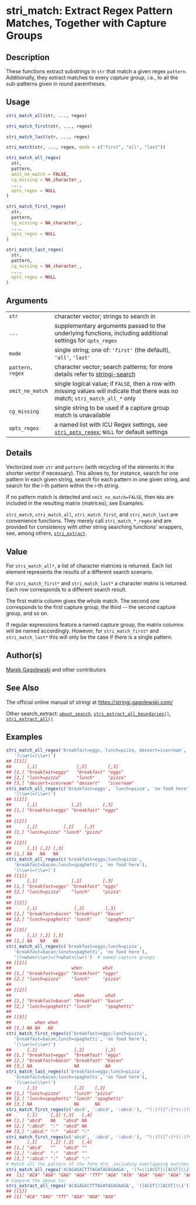 # stri\_match: Extract Regex Pattern Matches, Together with Capture Groups

## Description

These functions extract substrings in `str` that match a given regex `pattern`. Additionally, they extract matches to every *capture group*, i.e., to all the sub-patterns given in round parentheses.

## Usage

```r
stri_match_all(str, ..., regex)

stri_match_first(str, ..., regex)

stri_match_last(str, ..., regex)

stri_match(str, ..., regex, mode = c("first", "all", "last"))

stri_match_all_regex(
  str,
  pattern,
  omit_no_match = FALSE,
  cg_missing = NA_character_,
  ...,
  opts_regex = NULL
)

stri_match_first_regex(
  str,
  pattern,
  cg_missing = NA_character_,
  ...,
  opts_regex = NULL
)

stri_match_last_regex(
  str,
  pattern,
  cg_missing = NA_character_,
  ...,
  opts_regex = NULL
)
```

## Arguments

|                  |                                                                                                                                         |
|------------------|-----------------------------------------------------------------------------------------------------------------------------------------|
| `str`            | character vector; strings to search in                                                                                                  |
| `...`            | supplementary arguments passed to the underlying functions, including additional settings for `opts_regex`                              |
| `mode`           | single string; one of: `'first'` (the default), `'all'`, `'last'`                                                                       |
| `pattern, regex` | character vector; search patterns; for more details refer to [stringi-search](about_search.md)                                          |
| `omit_no_match`  | single logical value; if `FALSE`, then a row with missing values will indicate that there was no match; `stri_match_all_*` only         |
| `cg_missing`     | single string to be used if a capture group match is unavailable                                                                        |
| `opts_regex`     | a named list with <span class="pkg">ICU</span> Regex settings, see [`stri_opts_regex`](stri_opts_regex.md); `NULL` for default settings |

## Details

Vectorized over `str` and `pattern` (with recycling of the elements in the shorter vector if necessary). This allows to, for instance, search for one pattern in each given string, search for each pattern in one given string, and search for the i-th pattern within the i-th string.

If no pattern match is detected and `omit_no_match=FALSE`, then `NA`s are included in the resulting matrix (matrices), see Examples.

`stri_match`, `stri_match_all`, `stri_match_first`, and `stri_match_last` are convenience functions. They merely call `stri_match_*_regex` and are provided for consistency with other string searching functions\' wrappers, see, among others, [`stri_extract`](stri_extract.md).

## Value

For `stri_match_all*`, a list of character matrices is returned. Each list element represents the results of a different search scenario.

For `stri_match_first*` and `stri_match_last*` a character matrix is returned. Each row corresponds to a different search result.

The first matrix column gives the whole match. The second one corresponds to the first capture group, the third -- the second capture group, and so on.

If regular expressions feature a named capture group, the matrix columns will be named accordingly. However, for `stri_match_first*` and `stri_match_last*` this will only be the case if there is a single pattern.

## Author(s)

[Marek Gagolewski](https://www.gagolewski.com/) and other contributors

## See Also

The official online manual of <span class="pkg">stringi</span> at <https://stringi.gagolewski.com/>

Other search\_extract: [`about_search`](about_search.md), [`stri_extract_all_boundaries()`](stri_extract_boundaries.md), [`stri_extract_all()`](stri_extract.md)

## Examples




```r
stri_match_all_regex('breakfast=eggs, lunch=pizza, dessert=icecream',
   '(\\w+)=(\\w+)')
## [[1]]
##      [,1]               [,2]        [,3]      
## [1,] "breakfast=eggs"   "breakfast" "eggs"    
## [2,] "lunch=pizza"      "lunch"     "pizza"   
## [3,] "dessert=icecream" "dessert"   "icecream"
stri_match_all_regex(c('breakfast=eggs', 'lunch=pizza', 'no food here'),
   '(\\w+)=(\\w+)')
## [[1]]
##      [,1]             [,2]        [,3]  
## [1,] "breakfast=eggs" "breakfast" "eggs"
## 
## [[2]]
##      [,1]          [,2]    [,3]   
## [1,] "lunch=pizza" "lunch" "pizza"
## 
## [[3]]
##      [,1] [,2] [,3]
## [1,] NA   NA   NA
stri_match_all_regex(c('breakfast=eggs;lunch=pizza',
   'breakfast=bacon;lunch=spaghetti', 'no food here'),
   '(\\w+)=(\\w+)')
## [[1]]
##      [,1]             [,2]        [,3]   
## [1,] "breakfast=eggs" "breakfast" "eggs" 
## [2,] "lunch=pizza"    "lunch"     "pizza"
## 
## [[2]]
##      [,1]              [,2]        [,3]       
## [1,] "breakfast=bacon" "breakfast" "bacon"    
## [2,] "lunch=spaghetti" "lunch"     "spaghetti"
## 
## [[3]]
##      [,1] [,2] [,3]
## [1,] NA   NA   NA
stri_match_all_regex(c('breakfast=eggs;lunch=pizza',
   'breakfast=bacon;lunch=spaghetti', 'no food here'),
   '(?<when>\\w+)=(?<what>\\w+)')  # named capture groups
## [[1]]
##                       when        what   
## [1,] "breakfast=eggs" "breakfast" "eggs" 
## [2,] "lunch=pizza"    "lunch"     "pizza"
## 
## [[2]]
##                        when        what       
## [1,] "breakfast=bacon" "breakfast" "bacon"    
## [2,] "lunch=spaghetti" "lunch"     "spaghetti"
## 
## [[3]]
##         when what
## [1,] NA NA   NA
stri_match_first_regex(c('breakfast=eggs;lunch=pizza',
   'breakfast=bacon;lunch=spaghetti', 'no food here'),
   '(\\w+)=(\\w+)')
##      [,1]              [,2]        [,3]   
## [1,] "breakfast=eggs"  "breakfast" "eggs" 
## [2,] "breakfast=bacon" "breakfast" "bacon"
## [3,] NA                NA          NA
stri_match_last_regex(c('breakfast=eggs;lunch=pizza',
   'breakfast=bacon;lunch=spaghetti', 'no food here'),
   '(\\w+)=(\\w+)')
##      [,1]              [,2]    [,3]       
## [1,] "lunch=pizza"     "lunch" "pizza"    
## [2,] "lunch=spaghetti" "lunch" "spaghetti"
## [3,] NA                NA      NA
stri_match_first_regex(c('abcd', ':abcd', ':abcd:'), '^(:)?([^:]*)(:)?$')
##      [,1]     [,2] [,3]   [,4]
## [1,] "abcd"   NA   "abcd" NA  
## [2,] ":abcd"  ":"  "abcd" NA  
## [3,] ":abcd:" ":"  "abcd" ":"
stri_match_first_regex(c('abcd', ':abcd', ':abcd:'), '^(:)?([^:]*)(:)?$', cg_missing='')
##      [,1]     [,2] [,3]   [,4]
## [1,] "abcd"   ""   "abcd" ""  
## [2,] ":abcd"  ":"  "abcd" ""  
## [3,] ":abcd:" ":"  "abcd" ":"
# Match all the pattern of the form XYX, including overlapping matches:
stri_match_all_regex('ACAGAGACTTTAGATAGAGAAGA', '(?=(([ACGT])[ACGT]\\2))')[[1]][,2]
##  [1] "ACA" "AGA" "GAG" "AGA" "TTT" "AGA" "ATA" "AGA" "GAG" "AGA" "AGA"
# Compare the above to:
stri_extract_all_regex('ACAGAGACTTTAGATAGAGAAGA', '([ACGT])[ACGT]\\1')
## [[1]]
## [1] "ACA" "GAG" "TTT" "AGA" "AGA" "AGA"
```

